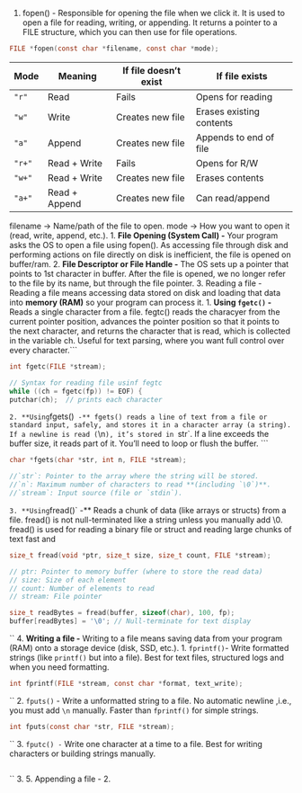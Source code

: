 
1. fopen() - Responsible for opening the file when we click it. It is used to open a file for reading, writing, or appending. It returns a pointer to a FILE structure, which you can then use for file operations.
   
```c
FILE *fopen(const char *filename, const char *mode);
```

| Mode   | Meaning       | If file doesn’t exist | If file exists           |
| ------ | ------------- | --------------------- | ------------------------ |
| `"r"`  | Read          | Fails                 | Opens for reading        |
| `"w"`  | Write         | Creates new file      | Erases existing contents |
| `"a"`  | Append        | Creates new file      | Appends to end of file   |
| `"r+"` | Read + Write  | Fails                 | Opens for R/W            |
| `"w+"` | Read + Write  | Creates new file      | Erases contents          |
| `"a+"` | Read + Append | Creates new file      | Can read/append          |

filename → Name/path of the file to open.
mode → How you want to open it (read, write, append, etc.).
	1. **File Opening (System Call) -** Your program asks the OS to open a file using fopen(). As accessing file through disk and performing actions on file directly on disk is inefficient, the file is opened on buffer/ram. 
	2. **File Descriptor or File Handle -** The OS sets up a pointer that points to 1st character in buffer. After the file is opened, we no longer refer to the file by its name, but through the file pointer.
	3. Reading a file - Reading a file means accessing data stored on disk and loading that data into **memory (RAM)** so your program can process it.
		1. **Using `fgetc()` -** Reads a single character from a file. fegtc() reads the characyer from the current pointer position, advances the pointer position so that it points to the next character, and returns the character that is read, which is collected in the variable ch. Useful for text parsing, where you want full control over every character.```

```c
int fgetc(FILE *stream);

// Syntax for reading file usinf fegtc
while ((ch = fgetc(fp)) != EOF) {
putchar(ch);  // prints each character
```
`
		2. **Using `fgets()` -** fgets() reads a line of text from a file or standard input, safely, and stores it in a character array (a string). If a newline is read (`\n`), it’s stored in `str`. If a line exceeds the buffer size, it reads part of it. You’ll need to loop or flush the buffer.
	```

```c
char *fgets(char *str, int n, FILE *stream);

//`str`: Pointer to the array where the string will be stored.
//`n`: Maximum number of characters to read **(including `\0`)**.
//`stream`: Input source (file or `stdin`).
```
`
		3. **Using `fread()` -** Reads a chunk of data (like arrays or structs) from a file. fread() is not null-terminated like a string unless you manually add \0. fread() is used for reading a binary file or struct and reading large chunks of text fast and 
```c
size_t fread(void *ptr, size_t size, size_t count, FILE *stream);

// ptr: Pointer to memory buffer (where to store the read data)
// size: Size of each element
// count: Number of elements to read
// stream: File pointer

size_t readBytes = fread(buffer, sizeof(char), 100, fp);
buffer[readBytes] = '\0'; // Null-terminate for text display
```
``
	4. **Writing a file -** Writing to a file means saving data from your program (RAM) onto a storage device (disk, SSD, etc.).
		1. `fprintf()`- Write formatted strings (like `printf()` but into a file). Best for text files, structured logs and when you need formatting. 
```c
int fprintf(FILE *stream, const char *format, text_write);
```
``
		2. `fputs()` - Write a unformatted string to a file. No automatic newline ,i.e., you must add `\n` manually. Faster than `fprintf()` for simple strings.
```c
int fputs(const char *str, FILE *stream);
```
``
		3. `fputc() -` Write one character at a time to a file. Best for writing characters or building strings manually.
```c

```
``
		3. 
	5. Appending a file - 
2. 

